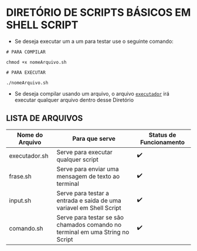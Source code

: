 # DIRETÓRIO DE SCRIPTS BÁSICOS EM SHELL SCRIPT

* Se deseja executar um a um para testar use o seguinte comando:

```shell
# PARA COMPILAR

chmod +x nomeArquivo.sh

# PARA EXECUTAR

./nomeArquivo.sh
```

* Se deseja compilar usando um arquivo, o arquivo [`executador`]() irá executar qualquer arquivo dentro desse Diretório

## LISTA DE ARQUIVOS

Nome do Arquivo|Para que serve|Status de Funcionamento
|---|---|---|
executador.sh| Serve para executar qualquer script|:heavy_check_mark:
frase.sh| Serve para enviar uma mensagem de texto ao terminal|:heavy_check_mark:
input.sh| Serve para testar a entrada e saida de uma variavel em Shell Script|:heavy_check_mark:
comando.sh| Serve para testar se são chamados comando no terminal em uma String no Script|:heavy_check_mark:

